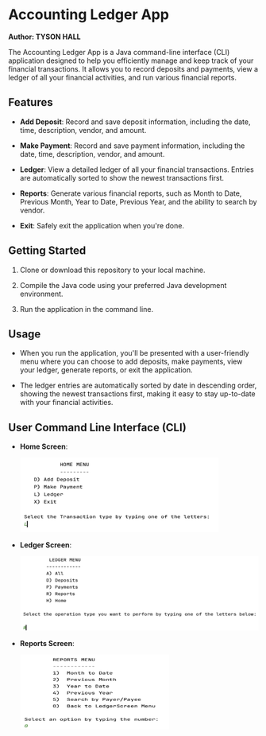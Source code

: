 # Accounting Ledger App
**Author: TYSON HALL**

The Accounting Ledger App is a Java command-line interface (CLI) application designed to help you efficiently manage and keep track of your financial transactions. It allows you to record deposits and payments, view a ledger of all your financial activities, and run various financial reports.

## Features

- **Add Deposit**: Record and save deposit information, including the date, time, description, vendor, and amount.

- **Make Payment**: Record and save payment information, including the date, time, description, vendor, and amount.

- **Ledger**: View a detailed ledger of all your financial transactions. Entries are automatically sorted to show the newest transactions first.

- **Reports**: Generate various financial reports, such as Month to Date, Previous Month, Year to Date, Previous Year, and the ability to search by vendor.

- **Exit**: Safely exit the application when you're done.

## Getting Started

1. Clone or download this repository to your local machine.

2. Compile the Java code using your preferred Java development environment.

3. Run the application in the command line.

## Usage

- When you run the application, you'll be presented with a user-friendly menu where you can choose to add deposits, make payments, view your ledger, generate reports, or exit the application.

- The ledger entries are automatically sorted by date in descending order, showing the newest transactions first, making it easy to stay up-to-date with your financial activities.

## User Command Line Interface (CLI)
- **Home Screen**: 
    
    <img src="images/home.png" width="400" height="150">

- **Ledger Screen**:
    
    <img src="images/ledger.png" width="600" height="150">

- **Reports Screen**:
  
    <img src="images/reports.png" width="300" height="150">





